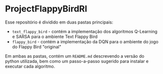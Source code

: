 # ProjectFlappyBirdRl
Esse repositório é dividido em duas pastas principais: 
- `text_flappy_bird` - contém a implementação dos algoritmos Q-Learning e SARSA para o ambiente Text Flappy Bird
- `flappy_bird` - contém a implementação da DQN para o ambiente do jogo do Flappy Bird "original"

Em ambas as pastas, contém um `README.md` descrevendo a versão do python utilizada, bem como um passo-a-passo sugerido para instalar e executar cada algoritmo.